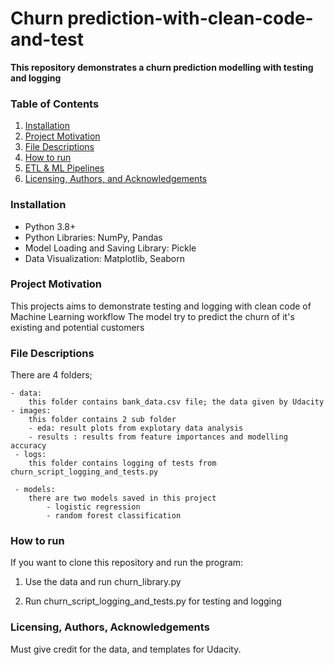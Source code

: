# Churn prediction-with-clean-code-and-test

**This repository demonstrates a churn prediction modelling with testing and logging**

### Table of Contents

1. [Installation](#installation)
2. [Project Motivation](#motivation)
3. [File Descriptions](#files)
4. [How to run](#run)
5. [ETL & ML Pipelines](#model)
6. [Licensing, Authors, and Acknowledgements](#licensing)

### Installation <a name="installation"></a>
- Python 3.8+
- Python Libraries: NumPy, Pandas
- Model Loading and Saving Library: Pickle
-  Data Visualization: Matplotlib, Seaborn



### Project Motivation<a name="motivation"></a>
This projects aims to demonstrate testing and logging with clean code of Machine Learning workflow
The model try to predict the churn of it's existing and potential customers 


### File Descriptions <a name="files"></a>

There are 4 folders;

    - data:
        this folder contains bank_data.csv file; the data given by Udacity
    - images:
        this folder contains 2 sub folder
        - eda: result plots from explotary data analysis
        - results : results from feature importances and modelling accuracy
     - logs:
        this folder contains logging of tests from churn_script_logging_and_tests.py
        
     - models:
        there are two models saved in this project
            - logistic regression
            - random forest classification
        

### How to run <a name="run"></a>

If you want to clone this repository and run the program:

1. Use the data and run churn_library.py


2. Run churn_script_logging_and_tests.py for testing and logging

 



### Licensing, Authors, Acknowledgements<a name="licensing"></a>

Must give credit  for the data, and templates for Udacity.
